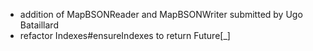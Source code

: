 * addition of MapBSONReader and MapBSONWriter submitted by Ugo Bataillard
* refactor Indexes#ensureIndexes to return Future[_]